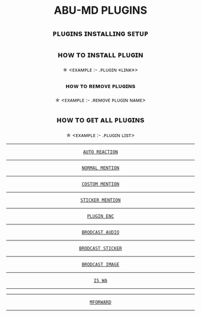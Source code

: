 <h1 align="center"> ABU-MD PLUGINS

 </h1>

<div align="center">

<h2 align="center">   ᴘʟᴜɢɪɴs ɪɴsᴛᴀʟʟɪɴɢ sᴇᴛᴜᴘ

</h1>

 

<h2 align="center">   ʜᴏᴡ ᴛᴏ ɪɴsᴛᴀʟʟ ᴘʟᴜɢɪɴ

</h1>

✯ <ᴇxᴀᴍᴘʟᴇ :-  .ᴘʟᴜɢɪɴ «ʟɪɴᴋ»>

<h3 align="center">   ʜᴏᴡ ᴛᴏ ʀᴇᴍᴏᴠᴇ ᴘʟᴜɢɪɴs</h1>

 

✯ <ᴇxᴀᴍᴘʟᴇ :-  .ʀᴇᴍᴏᴠᴇ ᴘʟᴜɢɪɴ ɴᴀᴍᴇ>

</p>

<h2 align="center">   ʜᴏᴡ ᴛᴏ ɢᴇᴛ ᴀʟʟ ᴘʟᴜɢɪɴs

</h1>

✯ <ᴇxᴀᴍᴘʟᴇ :-  .ᴘʟᴜɢɪɴ ʟɪsᴛ>

 
____________________________________________

 [`AUTO REACTION`](https://gist.githubusercontent.com/Afx-Abu/1a03436abd85dac62044cda3031f1e21)
____________________________________________
 [`NORMAL MENTION`](https://gist.github.com/Afx-Abu/5d946dd45ec2bfd7fa52c54bffd1b475)
____________________________________________
 [`COSTOM MENTION`](https://gist.githubusercontent.com/Afx-Abu/37bb1fb16126bfd80773e866740587e5)
____________________________________________
 [`STICKER MENTION`](https://gist.github.com/Afx-Abu/c624d99e6aff1277f1ce7194e27ef788)
____________________________________________
 [`PLUGIN ENC`](https://gist.github.com/TOXIC-KICHUX/a9f6f8ed468ffef8949339d899a2deef)
____________________________________________
 [`BRODCAST AUDIO`](https://gist.github.com/Afx-Abu/b0b85cc68dffffa9e45b4f5ff112f31d)
____________________________________________
 [`BRODCAST STICKER`](https://gist.github.com/Afx-Abu/ef25bdc11f765315abc928a1ddf14e8e)
____________________________________________
 [`BRODCAST IMAGE`](https://gist.github.com/Afx-Abu/26546ebed142e445110998f7ea77168c)
____________________________________________
 [`IS WA`](https://gist.github.com/Afx-Abu/a6bf4ad97baf8e605cddeb11e00f7eb5)
____________________________________________

____________________________________________
 [`MFORWARD`](https://gist.github.com/Afx-Abu/631b03373a2e3fb1c3a9cecc03da906d)
____________________________________________
